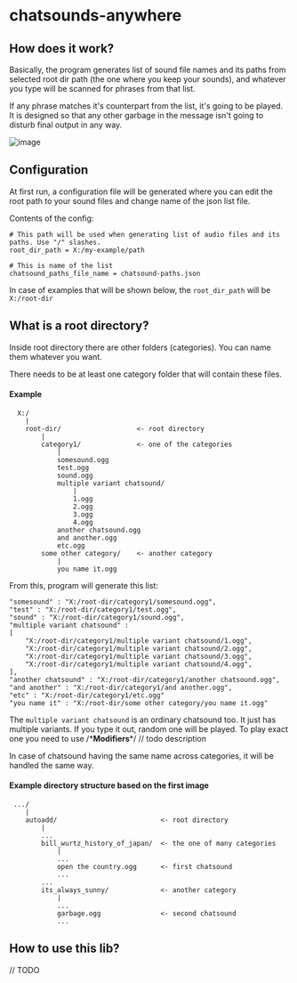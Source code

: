 # chatsounds-anywhere

## How does it work?
Basically, the program generates list of sound file names and its paths from selected root dir path (the one where you keep your sounds), and whatever you type will be scanned for phrases from that list.

If any phrase matches it's counterpart from the list, it's going to be played.
It is designed so that any other garbage in the message isn't going to disturb final output in any way.

![image](https://dl.dropboxusercontent.com/s/8ugkc39sg3t7bsw/chatsounds.png)

## Configuration

At first run, a configuration file will be generated where you can edit the root path to your sound files and change name of the json list file.

Contents of the config:
```
# This path will be used when generating list of audio files and its paths. Use "/" slashes.
root_dir_path = X:/my-example/path

# This is name of the list
chatsound_paths_file_name = chatsound-paths.json
```
In case of examples that will be shown below, the ```root_dir_path``` will be ```X:/root-dir```

## What is a root directory?
Inside root directory there are other folders (categories). You can name them whatever you want.

There needs to be at least one category folder that will contain these files.
#### Example
```
  X:/
    |
    root-dir/                   <- root directory
        |
        category1/              <- one of the categories
            |
            somesound.ogg
            test.ogg
            sound.ogg
            multiple variant chatsound/
                |
                1.ogg
                2.ogg
                3.ogg
                4.ogg
            another chatsound.ogg
            and another.ogg
            etc.ogg
        some other category/    <- another category
            |
            you name it.ogg
```

From this, program will generate this list:

```
"somesound" : "X:/root-dir/category1/somesound.ogg",
"test" : "X:/root-dir/category1/test.ogg",
"sound" : "X:/root-dir/category1/sound.ogg",
"multiple variant chatsound" : 
[
    "X:/root-dir/category1/multiple variant chatsound/1.ogg",
    "X:/root-dir/category1/multiple variant chatsound/2.ogg",
    "X:/root-dir/category1/multiple variant chatsound/3.ogg",
    "X:/root-dir/category1/multiple variant chatsound/4.ogg",
],
"another chatsound" : "X:/root-dir/category1/another chatsound.ogg",
"and another" : "X:/root-dir/category1/and another.ogg",
"etc" : "X:/root-dir/category1/etc.ogg"
"you name it" : "X:/root-dir/some other category/you name it.ogg"
```

The ```multiple variant chatsound``` is an ordinary chatsound too. It just has multiple variants. If you type it out, random one will be played.
To play exact one you need to use /***Modifiers**\*/ // todo description

In case of chatsound having the same name across categories, it will be handled the same way.


#### Example directory structure based on the first image

```
 .../
    |
    autoadd/                          <- root directory
        |
        ...
        bill_wurtz_history_of_japan/  <- the one of many categories
            |
            ...
            open the country.ogg      <- first chatsound
            ...
        ...
        its_always_sunny/             <- another category
            |
            ...
            garbage.ogg               <- second chatsound
            ...
```

## How to use this lib?

// TODO